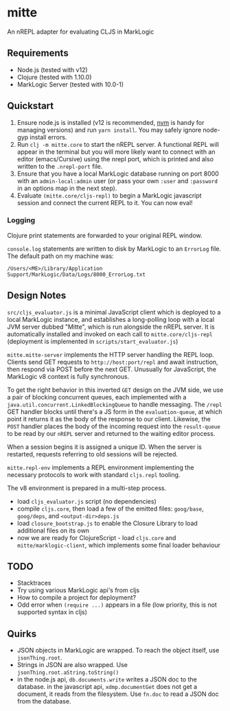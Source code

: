 # mitte
An nREPL adapter for evaluating CLJS in MarkLogic

## Requirements

- Node.js (tested with v12)
- Clojure (tested with 1.10.0)
- MarkLogic Server (tested with 10.0-1) 

## Quickstart

1. Ensure node.js is installed (v12 is recommended, [nvm](https://github.com/nvm-sh/nvm) is handy for managing
versions) and run `yarn install`. You may safely ignore node-gyp install errors. 
1. Run `clj -m mitte.core` to start the nREPL server. A functional REPL will appear 
in the terminal but you will more likely want to connect with an editor (emacs/Cursive) 
using the nrepl port, which is printed and also written to the `.nrepl-port` file.
1. Ensure that you have a local MarkLogic database running on port 8000 with an 
`admin-local:admin` user (or pass your own `:user` and `:password` in an options map
in the next step). 
1. Evaluate `(mitte.core/cljs-repl)` to begin a MarkLogic javascript session and connect
the current REPL to it. You can now eval!

### Logging 

Clojure print statements are forwarded to your original REPL window.

`console.log` statements are written to disk by MarkLogic to an `ErrorLog`
file. The default path on my machine was: 

```
/Users/<ME>/Library/Application Support/MarkLogic/Data/Logs/8000_ErrorLog.txt
```

## Design Notes

`src/cljs_evaluator.js` is a minimal JavaScript client which is deployed
 to a local MarkLogic instance, and establishes a long-polling loop with
 a local JVM server dubbed "Mitte", which is run alongside the nREPL server. 
 It is automatically installed and invoked on each call to 
 `mitte.core/cljs-repl` (deployment is implemented in `scripts/start_evaluator.js`)

`mitte.mitte-server` implements the HTTP server handling the REPL loop.  
 Clients send GET requests to `http://host:port/repl` and await instruction, 
 then respond via POST before the next GET. Unusually for JavaScript,
 the MarkLogic v8 context is fully synchronous.
 
To get the right behavior in this inverted `GET` design on the JVM side, we
 use a pair of blocking concurrent queues, each implemented with a
 `java.util.concurrent.LinkedBlockingQueue` to handle messaging. The
 `/repl` GET handler blocks until there's a JS form in the 
 `evaluation-queue`, at which point it returns it as the body of
 the response to our client. Likewise, the `POST` handler places the 
 body of the incoming request into the `result-queue` to be read by our
 `nREPL` server and returned to the waiting editor process.

When a session begins it is assigned a unique ID. When the server is
 restarted, requests referring to old sessions will be rejected. 

`mitte.repl-env` implements a REPL environment implementing the necessary 
 protocols to work with standard `cljs.repl` tooling. 

The v8 environment is prepared in a multi-step process. 
- load `cljs_evaluator.js` script (no dependencies)
- compile `cljs.core`, then load a few of the emitted files:
  `goog/base`, `goog/deps`, and `<output-dir>deps.js`
- load `closure_bootstrap.js` to enable the Closure Library
  to load additional files on its own
- now we are ready for ClojureScript - load `cljs.core` and
  `mitte/marklogic-client`, which implements some final loader
  behaviour
  
    
## TODO

- Stacktraces
- Try using various MarkLogic api's from cljs
- How to compile a project for deployment?
- Odd error when `(require ...)` appears in a file (low priority,
  this is not supported syntax in cljs)

## Quirks

- JSON objects in MarkLogic are wrapped. To reach the object itself, 
  use `jsonThing.root`.
- Strings in JSON are also wrapped. Use `jsonThing.root.aString.toString()`
- in the node.js api, `db.documents.write` writes a JSON doc to the database.
  in the javascript api, `xdmp.documentGet` does not get a document, it reads 
  from the filesystem. Use `fn.doc` to read a JSON doc from the database. 
  
